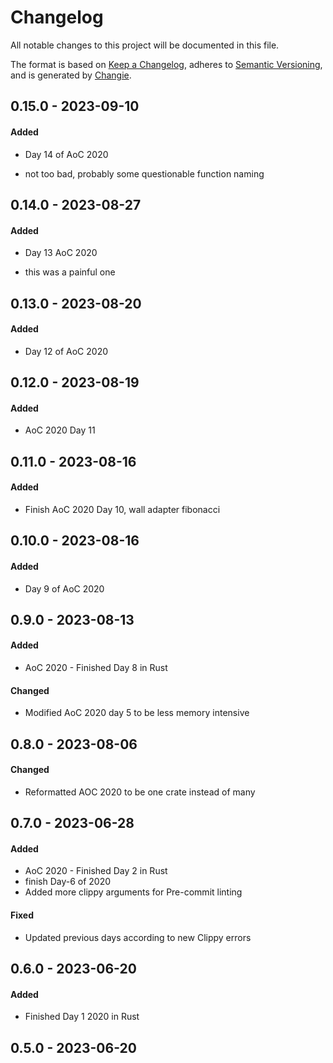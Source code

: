 # Changelog
All notable changes to this project will be documented in this file.

The format is based on [Keep a Changelog](https://keepachangelog.com/en/1.0.0/),
adheres to [Semantic Versioning](https://semver.org/spec/v2.0.0.html),
and is generated by [Changie](https://github.com/miniscruff/changie).

## 0.15.0 - 2023-09-10

#### Added

* Day 14 of AoC 2020
 - not too bad, probably some questionable function naming

## 0.14.0 - 2023-08-27

#### Added

* Day 13 AoC 2020
 - this was a painful one

## 0.13.0 - 2023-08-20

#### Added

* Day 12 of AoC 2020

## 0.12.0 - 2023-08-19

#### Added

* AoC 2020 Day 11

## 0.11.0 - 2023-08-16

#### Added

* Finish AoC 2020 Day 10, wall adapter fibonacci

## 0.10.0 - 2023-08-16

#### Added

* Day 9 of AoC 2020

## 0.9.0 - 2023-08-13

#### Added

* AoC 2020 - Finished Day 8 in Rust
#### Changed

* Modified AoC 2020 day 5 to be less memory intensive

## 0.8.0 - 2023-08-06

#### Changed

* Reformatted AOC 2020 to be one crate instead of many

## 0.7.0 - 2023-06-28

#### Added

* AoC 2020 - Finished Day 2 in Rust
* finish Day-6 of 2020
* Added more clippy arguments for Pre-commit linting
#### Fixed

* Updated previous days according to new Clippy errors

## 0.6.0 - 2023-06-20

#### Added

* Finished Day 1 2020 in Rust

## 0.5.0 - 2023-06-20
